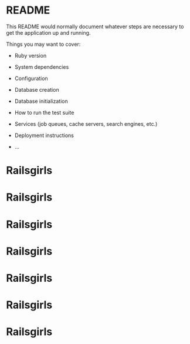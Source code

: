 # README

This README would normally document whatever steps are necessary to get the
application up and running.

Things you may want to cover:

* Ruby version

* System dependencies

* Configuration

* Database creation

* Database initialization

* How to run the test suite

* Services (job queues, cache servers, search engines, etc.)

* Deployment instructions

* ...
# Railsgirls
# Railsgirls
# Railsgirls
# Railsgirls
# Railsgirls
# Railsgirls
# Railsgirls
